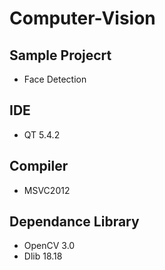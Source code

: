 # Computer-Vision

## Sample Projecrt
* Face Detection

## IDE

* QT 5.4.2

## Compiler

* MSVC2012

## Dependance Library

* OpenCV 3.0
* Dlib 18.18

